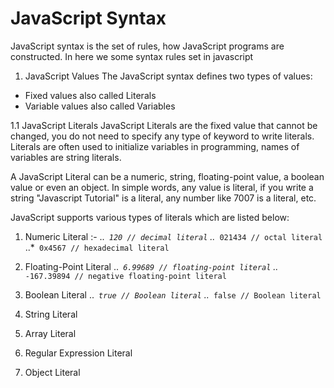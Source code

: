 # JavaScript Syntax
JavaScript syntax is the set of rules, how JavaScript programs are constructed.
In here we some syntax rules set in javascript

1. JavaScript Values
The JavaScript syntax defines two types of values:
* Fixed values also called Literals
* Variable values also called Variables

1.1 JavaScript Literals
JavaScript Literals are the fixed value that cannot be changed, you do not need to specify any type of keyword to write literals. Literals are often used to initialize variables in programming, names of variables are string literals.

A JavaScript Literal can be a numeric, string, floating-point value, a boolean value or even an object. In simple words, any value is literal, if you write a string "Javascript Tutorial" is a literal, any number like 7007 is a literal, etc.

JavaScript supports various types of literals which are listed below:

1. Numeric Literal :- 
..*``` 120 // decimal literal```
..*``` 021434 // octal literal```
..*``` 0x4567 // hexadecimal literal```
2. Floating-Point Literal
..*``` 6.99689 // floating-point literal```
..*``` -167.39894 // negative floating-point literal```

3. Boolean Literal
..*``` true // Boolean literal```
..*``` false // Boolean literal```

4. String Literal

5. Array Literal

6. Regular Expression Literal

7. Object Literal

